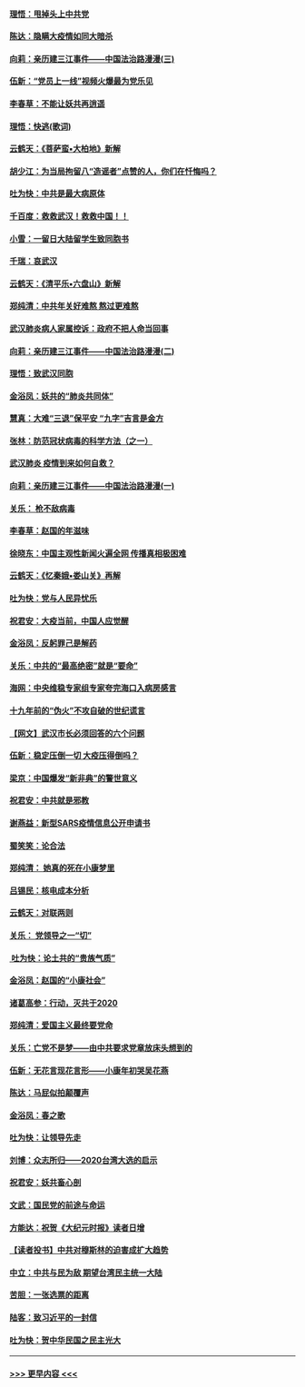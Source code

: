 #### [理悟：甩掉头上中共党](../pages/nsc993/n11838826.md?t=02031011) 
#### [陈达：隐瞒大疫情如同大暗杀](../pages/nsc993/n11838771.md?t=02031011) 
#### [向莉：亲历建三江事件——中国法治路漫漫(三)](../pages/nsc993/n11831825.md?t=02031011) 
#### [伍新：“党员上一线”视频火爆最为党乐见](../pages/nsc993/n11838200.md?t=02031011) 
#### [李春草：不能让妖共再逍遥](../pages/nsc993/n11838102.md?t=02031011) 
#### [理悟：快逃(歌词)](../pages/nsc993/n11838083.md?t=02031011) 
#### [云鹤天：《菩萨蛮▪大柏地》新解](../pages/nsc993/n11838059.md?t=02031011) 
#### [胡少江：为当局拘留八“造谣者”点赞的人，你们在忏悔吗？](../pages/nsc993/n11836801.md?t=02031011) 
#### [吐为快：中共是最大病原体](../pages/nsc993/n11836748.md?t=02031011) 
#### [千百度：救救武汉！救救中国！！](../pages/nsc993/n11836145.md?t=02031011) 
#### [小雪：一留日大陆留学生致同胞书](../pages/nsc993/n11834624.md?t=02031011) 
#### [千瑞：哀武汉](../pages/nsc993/n11833647.md?t=02031011) 
#### [云鹤天：《清平乐▪六盘山》新解](../pages/nsc993/n11833611.md?t=02031011) 
#### [郑纯清：中共年关好难熬 熬过更难熬](../pages/nsc993/n11833489.md?t=02031011) 
#### [武汉肺炎病人家属控诉：政府不把人命当回事](../pages/nsc993/n11833205.md?t=02031011) 
#### [向莉：亲历建三江事件——中国法治路漫漫(二)](../pages/nsc993/n11829102.md?t=02031011) 
#### [理悟：致武汉同胞](../pages/nsc993/n11831522.md?t=02031011) 
#### [金浴凤：妖共的“肺炎共同体”](../pages/nsc993/n11829448.md?t=02031011) 
#### [慧真：大难“三退”保平安 “九字”吉言是金方](../pages/nsc993/n11829501.md?t=02031011) 
#### [张林：防范冠状病毒的科学方法（之一）](../pages/nsc993/n11828618.md?t=02031011) 
#### [武汉肺炎 疫情到来如何自救？](../pages/nsc993/n11827632.md?t=02031011) 
#### [向莉：亲历建三江事件——中国法治路漫漫(一)](../pages/nsc993/n11827190.md?t=02031011) 
#### [关乐： 枪不敌病毒](../pages/nsc993/n11826746.md?t=02031011) 
#### [李春草：赵国的年滋味](../pages/nsc993/n11826321.md?t=02031011) 
#### [徐晓东：中国主观性新闻火遍全网 传播真相极困难](../pages/nsc993/n11826508.md?t=02031011) 
#### [云鹤天：《忆秦娥▪娄山关》再解](../pages/nsc993/n11824682.md?t=02031011) 
#### [吐为快：党与人民异忧乐](../pages/nsc993/n11824660.md?t=02031011) 
#### [祝君安：大疫当前，中国人应觉醒](../pages/nsc993/n11821946.md?t=02031011) 
#### [金浴凤：反躬罪己是解药](../pages/nsc993/n11820280.md?t=02031011) 
#### [关乐：中共的“最高绝密”就是“要命”](../pages/nsc993/n11816946.md?t=02031011) 
#### [海网：中央维稳专家组专家夸完海口入病房感言](../pages/nsc993/n11815138.md?t=02031011) 
#### [十九年前的“伪火”不攻自破的世纪谎言](../pages/nsc993/n11813238.md?t=02031011) 
#### [【网文】武汉市长必须回答的六个问题](../pages/nsc993/n11813848.md?t=02031011) 
#### [伍新：稳定压倒一切 大疫压得倒吗？](../pages/nsc993/n11812634.md?t=02031011) 
#### [梁京：中国爆发“新非典”的警世意义](../pages/nsc993/n11812554.md?t=02031011) 
#### [祝君安：中共就是邪教](../pages/nsc993/n11812431.md?t=02031011) 
#### [谢燕益：新型SARS疫情信息公开申请书](../pages/nsc993/n11808840.md?t=02031011) 
#### [蜀笑笑：论合法](../pages/nsc993/n11808064.md?t=02031011) 
#### [郑纯清： 她真的死在小康梦里](../pages/nsc993/n11806623.md?t=02031011) 
#### [吕锡民：核电成本分析](../pages/nsc993/n11806284.md?t=02031011) 
#### [云鹤天：对联两则](../pages/nsc993/n11805957.md?t=02031011) 
#### [关乐： 党领导之一“切”](../pages/nsc993/n11804505.md?t=02031011) 
#### [ 吐为快：论土共的“贵族气质”](../pages/nsc993/n11804490.md?t=02031011) 
#### [金浴凤：赵国的“小康社会”](../pages/nsc993/n11804452.md?t=02031011) 
#### [诸葛高参：行动，灭共于2020](../pages/nsc993/n11804120.md?t=02031011) 
#### [郑纯清：爱国主义最终要党命](../pages/nsc993/n11802197.md?t=02031011) 
#### [关乐：亡党不是梦——由中共要求党章放床头想到的](../pages/nsc993/n11802156.md?t=02031011) 
#### [伍新：无花言现花言形——小康年初哭吴花燕](../pages/nsc993/n11800044.md?t=02031011) 
#### [陈达：马屁似拍颠覆声](../pages/nsc993/n11800010.md?t=02031011) 
#### [金浴凤：春之歌](../pages/nsc993/n11797687.md?t=02031011) 
#### [吐为快：让领导先走](../pages/nsc993/n11797512.md?t=02031011) 
#### [刘博：众志所归——2020台湾大选的启示](../pages/nsc993/n11796878.md?t=02031011) 
#### [祝君安：妖共畜心剖](../pages/nsc993/n11794273.md?t=02031011) 
#### [文武：国民党的前途与命运](../pages/nsc993/n11794198.md?t=02031011) 
#### [方能达：祝贺《大纪元时报》读者日增](../pages/nsc993/n11793807.md?t=02031011) 
#### [【读者投书】中共对穆斯林的迫害成扩大趋势](../pages/nsc993/n11791371.md?t=02031011) 
#### [中立：中共与民为敌 期望台湾民主统一大陆](../pages/nsc993/n11790392.md?t=02031011) 
#### [苦胆：一张选票的距离](../pages/nsc993/n11788914.md?t=02031011) 
#### [陆客：致习近平的一封信](../pages/nsc993/n11788867.md?t=02031011) 
#### [吐为快：贺中华民国之民主光大](../pages/nsc993/n11788618.md?t=02031011) 

----
#### [ >>> 更早内容 <<< ](../indexes/nsc993-earlier.md)
